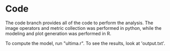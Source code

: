 
# Code

The code branch provides all of the code to perform the analysis. The image operators and metric collection was performed in python, while the modeling and plot generation was performed in R.

To compute the model, run "ultima.r".  To see the results, look at 'output.txt'.
